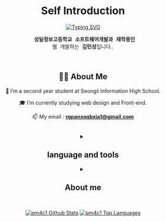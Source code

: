 <div align="center">
<h1>Self Introduction</h1>

[![Typing SVG](https://readme-typing-svg.herokuapp.com?font=Chewy&color=C378F1&size=45&center=true&vCenter=true&width=404&height=53&lines=%E3%80%80%E3%80%80Hello!%2C+I'm+Minsung+Kim+%E3%80%80%E3%80%80)](https://git.io/typing-svg)

 <pre>
 <strong>성일정보고등학교 소프트웨어개발과 재학중인</strong>
 웹 개발하는 <strong>김민성</strong>입니다. </pre><br>
 
## 🙋‍♂️ About Me
🌱 I’m a second year student at Seongil Information High School.

🎓 I’m currently studying web design and Front-end.

📫 My email : **rqpanxoqbxia1@gmail.com**

<br>

<details>
  <summary><h2>language and tools</h2></summary>
  <p align="center"> <!--language-->
     <img src="https://img.shields.io/badge/Java-ED8B00?style=for-the-badge&logo=java&logoColor=white" /> <!-- JAVA -->
     <img src="https://img.shields.io/badge/Python-FFD43B?style=for-the-badge&logo=python&logoColor=blue" /> <!-- PYTHON -->
     <img src="https://img.shields.io/badge/html5-E34F26?style=for-the-badge&logo=html5&logoColor=white">  <!-- HTML -->
     <img src="https://img.shields.io/badge/CSS3-1572B6?style=for-the-badge&logo=CSS3&logoColor=white"> <!-- CSS -->
     <img src="https://img.shields.io/badge/JavaScript-F7DF1E?style=for-the-badge&logo=JavaScript&logoColor=white"> <!-- JAVASCIPRT -->

  </p>

  <p aling="center"><!--tools-->
     <img src="https://img.shields.io/badge/Eclipse-2C2255?style=for-the-badge&logo=eclipse&logoColor=white" /> <!--ECLIPS-->
     <img src="https://img.shields.io/static/v1?style=for-the-badge&message=IntelliJ+IDEA&color=000000&logo=IntelliJ+IDEA&logoColor=FFFFFF&label="> <!--IntelliJ-->
     <img src="https://img.shields.io/badge/Visual_Studio_Code-0078D4?style=for-the-badge&logo=visual%20studio%20code&logoColor=white" /> <!--VISUALSTUDIOCODE-->
  </p>


</details>

<details>
  <summary><h2>About me</h2></summary>
 
   | What | When | Where |
   |:--------:|:--------:|:--------:|
   | 성일정보고등학교 소프트웨어 개발과 재학중 | 2023. 03. 2 ~ 현재 | Sungil Information High School | 
   | 성일정보고등학교 프로그래머스 동아리 | 2024. 03 ~ 현재 | Sungil Information Hight School programmers |
   | 성일정보고등학교 소프트웨어 웹 개발 스터디 | 2024. 03 ~ 현재 | Sungil Software Study (SSS) |
   | 성일정보고등학교 방과후 자바 기초 | 2023. 05. 11 ~ 2023. 07. 19 | Java basic After School Class |
   | 성일정보고등학교 방과후 자바 심화 | 2023. 08. 08 ~ 2023. 12. 21 | Java middle After School Class |
   | 성일정보고등학교 방과후 웹 수업 | 2023. 08. 08 ~ 2023. 12. 21 | Web After School Class |
   | 삼성 (SW) AI 수업 | 2023. 6. 26 ~ 2023. 8. 28 | After School Class |
   | Devfest Songdo 2023 at 송도 컨벤시아 | 2023. 12. 10 | Songdo Keonbensia |
   | 성일정보고등학교 방과후 자바 Lv.3 | 2024. 04. 11 ~ 2024. 05. 30 | Java.Lv3 After School Class |
   | 성일정보고등학교 방과후 자바 Lv.4 | 2024. 06. 04 ~ 현재 | Java.Lv4 After School Class |
 
</details>
<p>
  <br/>
  <a href="https://github-readme-stats.vercel.app/api?username=pm4c1&show_icons=true&count_private=true&theme=react&hide_border=true&bg_color=0D1117"><img alt="pm4c1 Github Stats" src="https://github-readme-stats.vercel.app/api?username=pm4c1&show_icons=true&count_private=true&theme=react&hide_border=true&bg_color=0D1117" /></a>
  <a href="https://github-readme-stats.vercel.app/api/top-langs/?username=pm4c1&langs_count=8&count_private=true&layout=compact&theme=react&hide_border=true&bg_color=0D1117"><img alt="pm4c1 Top Languages" src="https://github-readme-stats.vercel.app/api/top-langs/?username=pm4c1&langs_count=8&count_private=true&layout=compact&theme=react&hide_border=true&bg_color=0D1117" /></a>
  <br/>
</p>
</div>

